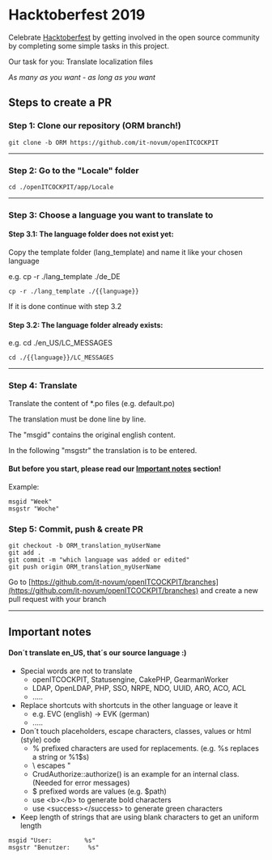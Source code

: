 Hacktoberfest 2019
========================

Celebrate [Hacktoberfest](https://hacktoberfest.digitalocean.com/) by getting involved in the open source community by completing some simple tasks in this project.

Our task for you: Translate localization files

*As many as you want* - *as long as you want*

## Steps to create a PR

### Step 1: Clone our repository (ORM branch!)

```
git clone -b ORM https://github.com/it-novum/openITCOCKPIT
```

---

### Step 2: Go to the "Locale" folder

```
cd ./openITCOCKPIT/app/Locale
```

---

### Step 3: Choose a language you want to translate to

#### Step 3.1: The language folder does not exist yet:

Copy the template folder (lang_template) and name it like your chosen language

e.g. cp -r ./lang\_template ./de\_DE

```
cp -r ./lang_template ./{{language}}
```
If it is done continue with step 3.2

#### Step 3.2: The language folder already exists:

e.g. cd ./en\_US/LC\_MESSAGES

```
cd ./{{language}}/LC_MESSAGES
```

---

### Step 4: Translate

Translate the content of *.po files (e.g. default.po)

The translation must be done line by line.

The "msgid" contains the original english content.

In the following "msgstr" the translation is to be entered.

#### But before you start, please read our [Important notes](#important-notes) section!

Example:

```
msgid "Week"
msgstr "Woche"
```

### Step 5: Commit, push & create PR

```
git checkout -b ORM_translation_myUserName
git add .
git commit -m "which language was added or edited"
git push origin ORM_translation_myUserName
```
Go to [https://github.com/it-novum/openITCOCKPIT/branches](https://github.com/it-novum/openITCOCKPIT/branches) and create a new pull request with your branch

---

## Important notes

#### Don´t translate en_US, that´s our source language :)

- Special words are not to translate
	- openITCOCKPIT, Statusengine, CakePHP, GearmanWorker
	- LDAP, OpenLDAP, PHP, SSO, NRPE, NDO, UUID, ARO, ACO, ACL
	- .....
- Replace shortcuts with shortcuts in the other language or leave it
	- e.g. EVC (english) -> EVK (german)
	- .....
- Don´t touch placeholders, escape characters, classes, values or html (style) code
	- % prefixed characters are used for replacements. (e.g. %s replaces a string or %1$s)
	- \ escapes "
	- CrudAuthorize::authorize() is an example for an internal class. (Needed for error messages)
	- $ prefixed words are values (e.g. $path)
	- use \<b>\</b> to generate bold characters
	- use \<success>\</success> to generate green characters
- Keep length of strings that are using blank characters to get an uniform length

```
msgid "User:         %s"
msgstr "Benutzer:     %s"
```

